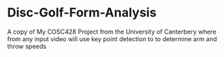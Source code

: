 # Disc-Golf-Form-Analysis

A copy of My COSC428 Project from the University of Canterbery where from any input video will use key point detection to to determine arm and throw speeds
